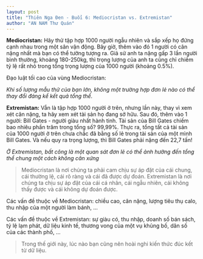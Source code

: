```yaml
---
layout: post
title: "Thiên Nga Đen - Buổi 6: Mediocristan vs. Extremistan"
author: "AN NAM Thư Quán"
---
```


**Mediocristan:** Hãy thử tập hợp 1000 người ngẫu nhiên và sắp xếp họ đứng cạnh nhau trong một sân vận động. Bây giờ, thêm vào đó 1 người có cân nặng nhất mà bạn có thể tưởng tượng ra. Giả sử anh ta nặng gấp 3 lần người bình thường, khoảng 180-250kg, thì trọng lượng của anh ta cũng chỉ chiếm tỷ lệ rất nhỏ trong tổng trọng lượng của 1000 người (khoảng 0.5%).

Đạo luật tối cao của vùng Mediocristan:

*Khi số lượng mẫu thử của bạn lớn, không một trường hợp đơn lẻ nào có thể thay đổi đáng kể kết quả tổng thể.*

**Extremistan:** Vẫn là tập hợp 1000 người ở trên, nhưng lần này, thay vì xem xét cân nặng, ta hãy xem xét tài sản họ đang sở hữu. Sau đó, thêm vào 1 người: Bill Gates - người giàu nhất hành tinh. Tài sản của Bill Gates chiếm bao nhiêu phần trăm trong tổng số? 99,99%. Thực ra, tổng tất cả tài sản của 1000 người ở trên chưa chắc đã bằng số lẻ trong tài sản của một mình Bill Gates. Và nếu quy ra trọng lượng, thì Bill Gates phải nặng đến 22,7 tấn!

*Ở Extremistan, bất công là một quan sát đơn lẻ có thể ảnh hưởng đến tổng thể chung một cách không cân xứng*

> Mediocristan là nơi chúng ta phải cam chịu sự áp đặt của cái chung, cái thường lệ, cái rõ ràng và cái đã được dự đoán. Extremistan là nơi chúng ta chịu sự áp đặt của cái cá nhân, cái ngẫu nhiên, cái không thấy được và cái không dự đoán được.

Các vấn đề thuộc về Mediocristan: chiều cao, cân nặng, lượng tiêu thụ calo, thu nhập của một người làm bánh, ...

Các vấn đề thuộc về Extremistan: sự giàu có, thu nhập, doanh số bán sách, tỷ lệ lạm phát, dữ liệu kinh tế, thương vong của một vụ khủng bố, dân số của các thành phố, ...

> Trong thế giới này, lúc nào bạn cũng nên hoài nghi kiến thức đúc kết từ dữ liệu.